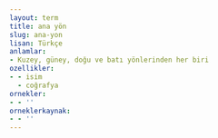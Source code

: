 ```yaml
---
layout: term
title: ana yön
slug: ana-yon
lisan: Türkçe
anlamlar:
- Kuzey, güney, doğu ve batı yönlerinden her biri
ozellikler:
- - isim
  - coğrafya
ornekler:
- - ''
orneklerkaynak:
- - ''
---
```

